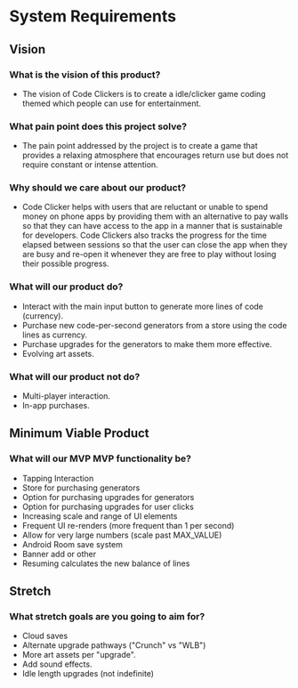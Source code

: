 # System Requirements

## Vision

### What is the vision of this product?

- The vision of Code Clickers is to create a idle/clicker game coding themed which people can use for entertainment.

### What pain point does this project solve?

- The pain point addressed by the project is to create a game that provides a relaxing atmosphere that encourages return use but does not require constant or intense attention.

### Why should we care about our product?

- Code Clicker helps with users that are reluctant or unable to spend money on phone apps by providing them with an alternative to pay walls so that they can have access to the app in a manner that is sustainable for developers. Code Clickers also tracks the progress for the time elapsed between sessions so that the user can close the app when they are busy and re-open it whenever they are free to play without losing their possible progress.

### What will our product do?

- Interact with the main input button to generate more lines of code (currency).
- Purchase new code-per-second generators from a store using the code lines as currency.
- Purchase upgrades for the generators to make them more effective.
- Evolving art assets.

### What will our product not do?

- Multi-player interaction.
- In-app purchases.

## Minimum Viable Product

### What will our MVP MVP functionality be?

- Tapping Interaction
- Store for purchasing generators
- Option for purchasing upgrades for generators
- Option for purchasing upgrades for user clicks
- Increasing scale and range of UI elements
- Frequent UI re-renders (more frequent than 1 per second)
- Allow for very large numbers (scale past MAX_VALUE)
- Android Room save system
- Banner add or other
- Resuming calculates the new balance of lines

## Stretch

### What stretch goals are you going to aim for?

- Cloud saves
- Alternate upgrade pathways ("Crunch" vs "WLB")
- More art assets per "upgrade".
- Add sound effects.
- Idle length upgrades (not indefinite)
